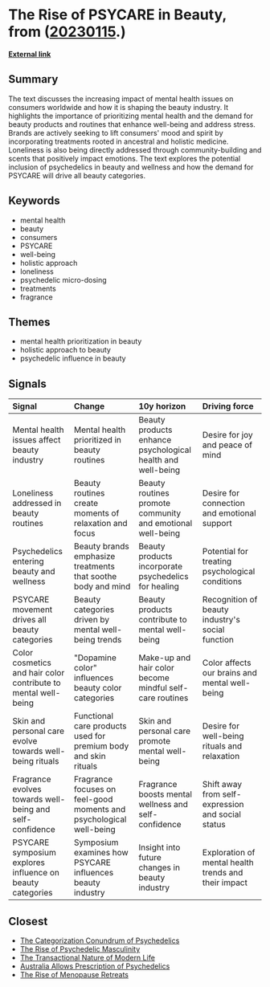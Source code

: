 # __The Rise of PSYCARE in Beauty__, from ([20230115](https://kghosh.substack.com/p/20230115).)

__[External link](https://www.premiumbeautynews.com/en/psycare-the-emergence-of-a-new,21352)__



## Summary

The text discusses the increasing impact of mental health issues on consumers worldwide and how it is shaping the beauty industry. It highlights the importance of prioritizing mental health and the demand for beauty products and routines that enhance well-being and address stress. Brands are actively seeking to lift consumers' mood and spirit by incorporating treatments rooted in ancestral and holistic medicine. Loneliness is also being directly addressed through community-building and scents that positively impact emotions. The text explores the potential inclusion of psychedelics in beauty and wellness and how the demand for PSYCARE will drive all beauty categories.

## Keywords

* mental health
* beauty
* consumers
* PSYCARE
* well-being
* holistic approach
* loneliness
* psychedelic micro-dosing
* treatments
* fragrance

## Themes

* mental health prioritization in beauty
* holistic approach to beauty
* psychedelic influence in beauty

## Signals

| Signal                                                         | Change                                                              | 10y horizon                                                 | Driving force                                        |
|:---------------------------------------------------------------|:--------------------------------------------------------------------|:------------------------------------------------------------|:-----------------------------------------------------|
| Mental health issues affect beauty industry                    | Mental health prioritized in beauty routines                        | Beauty products enhance psychological health and well-being | Desire for joy and peace of mind                     |
| Loneliness addressed in beauty routines                        | Beauty routines create moments of relaxation and focus              | Beauty routines promote community and emotional well-being  | Desire for connection and emotional support          |
| Psychedelics entering beauty and wellness                      | Beauty brands emphasize treatments that soothe body and mind        | Beauty products incorporate psychedelics for healing        | Potential for treating psychological conditions      |
| PSYCARE movement drives all beauty categories                  | Beauty categories driven by mental well-being trends                | Beauty products contribute to mental well-being             | Recognition of beauty industry's social function     |
| Color cosmetics and hair color contribute to mental well-being | "Dopamine color" influences beauty color categories                 | Make-up and hair color become mindful self-care routines    | Color affects our brains and mental well-being       |
| Skin and personal care evolve towards well-being rituals       | Functional care products used for premium body and skin rituals     | Skin and personal care promote mental well-being            | Desire for well-being rituals and relaxation         |
| Fragrance evolves towards well-being and self-confidence       | Fragrance focuses on feel-good moments and psychological well-being | Fragrance boosts mental wellness and self-confidence        | Shift away from self-expression and social status    |
| PSYCARE symposium explores influence on beauty categories      | Symposium examines how PSYCARE influences beauty industry           | Insight into future changes in beauty industry              | Exploration of mental health trends and their impact |

## Closest

* [The Categorization Conundrum of Psychedelics](13d07c8b2cd28b1d14da1f2b37f956f4)
* [The Rise of Psychedelic Masculinity](96831e5a59b49b51b8a5a00eee72e863)
* [The Transactional Nature of Modern Life](a5c0ba498382a4edc0f2bf0d9653ad16)
* [Australia Allows Prescription of Psychedelics](551bd2bf76824741f2b0450fc112ae1e)
* [The Rise of Menopause Retreats](045add002e344d1657fe658e0ebe6b41)